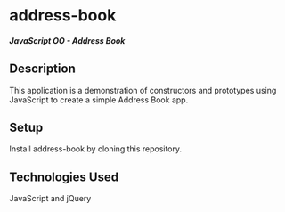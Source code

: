 # address-book

##### JavaScript OO - Address Book

## Description

This application is a demonstration of constructors and prototypes using JavaScript to create a simple Address Book app.

## Setup

Install address-book by cloning this repository.

## Technologies Used

JavaScript and jQuery


